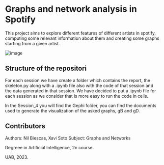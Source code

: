 # Graphs and network analysis in Spotify
This project aims to explore different features of different artists in spotify, computing some relevant information about them and creating 
some graphs starting from a given artist.

![image](https://github.com/NilBiescas/Final-Project/assets/98542048/44e8d5e2-ac72-4f58-a11a-74a349d722e7)

## Structure of the repositori

For each session we have create a folder which contains the report, the skeleton.py along with a .ipynb file also with the code of that session and the data generated in that session. We have decided to put a .ipynb file for each session as we consider that is more easy to run the code in cells.

In the Session_4 you will find the Gephi folder, you can find the documents used to generate the visualization of the asked graphs, gB and gD.


## Contributors
Authors: Nil Biescas, Xavi Soto
Subject: Graphs and Networks

Degreee in Artificial Intelligence, 2n course.

UAB, 2023.
